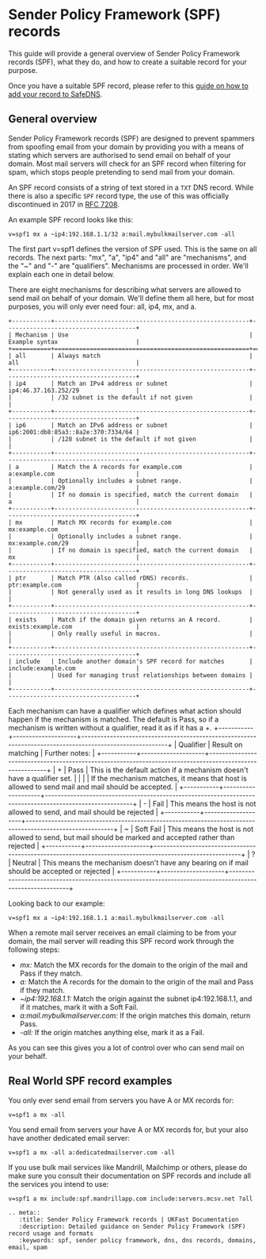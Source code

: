 # Sender Policy Framework (SPF) records

This guide will provide a general overview of Sender Policy Framework records (SPF), what they do, and how to create a suitable record for your purpose.

Once you have a suitable SPF record, please refer to this [guide on how to add your record to SafeDNS](/Domains/safedns/spf.html).

## General overview

Sender Policy Framework records (SPF) are designed to prevent spammers from spoofing email from your domain by providing you with a means of stating which servers are authorised to send email on behalf of your domain. Most mail servers will check for an SPF record when filtering for spam, which stops people pretending to send mail from your domain.

An SPF record consists of a string of text stored in a `TXT` DNS record. While there is also a specific `SPF` record type, the use of this was officially discontinued in 2017 in [RFC 7208](https://tools.ietf.org/html/rfc7208).

An example SPF record looks like this:

```
v=spf1 mx a ~ip4:192.168.1.1/32 a:mail.mybulkmailserver.com -all
```

The first part v=spf1 defines the version of SPF used. This is the same on all records. The next parts: "mx", "a", "ip4" and "all" are "mechanisms", and the "~" and "-" are "qualifiers". Mechanisms are processed in order. We'll explain each one in detail below.

There are eight mechanisms for describing what servers are allowed to send mail on behalf of your domain. We'll define them all here, but for most purposes, you will only ever need four: all, ip4, mx, and a.

```eval_rst
+-----------+-------------------------------------------------------+-------------------------------------+
| Mechanism | Use                                                   | Example syntax                      |
+===========+=======================================================+=====================================+
| all       | Always match                                          | all                                 |
+-----------+-------------------------------------------------------+-------------------------------------+
| ip4       | Match an IPv4 address or subnet                       | ip4:46.37.163.252/29                |
|           | /32 subnet is the default if not given                |                                     |
+-----------+-------------------------------------------------------+-------------------------------------+
| ip6       | Match an IPv6 address or subnet                       | ip6:2001:db8:85a3::8a2e:370:7334/64 |
|           | /128 subnet is the default if not given               |                                     |
+-----------+-------------------------------------------------------+-------------------------------------+
| a         | Match the A records for example.com                   | a:example.com                       |
|           | Optionally includes a subnet range.                   | a:example.com/29                    |
|           | If no domain is specified, match the current domain   | a                                   |
+-----------+-------------------------------------------------------+-------------------------------------+
| mx        | Match MX records for example.com                      | mx:example.com                      |
|           | Optionally includes a subnet range.                   | mx:example.com/29                   |
|           | If no domain is specified, match the current domain   | mx                                  |
+-----------+-------------------------------------------------------+-------------------------------------+
| ptr       | Match PTR (Also called rDNS) records.                 | ptr:example.com                     |
|           | Not generally used as it results in long DNS lookups  |                                     |
+-----------+-------------------------------------------------------+-------------------------------------+
| exists    | Match if the domain given returns an A record.        | exists:example.com                  |
|           | Only really useful in macros.                         |                                     |
+-----------+-------------------------------------------------------+-------------------------------------+
| include   | Include another domain's SPF record for matches       | include:example.com                 |
|           | Used for managing trust relationships between domains |                                     |
+-----------+-------------------------------------------------------+-------------------------------------+

```

Each mechanism can have a qualifier which defines what action should happen if the mechanism is matched. The default is Pass, so if a mechanism is written without a qualifier, read it as if it has a +.
+-----------+--------------------+---------------------------------------------------------------------------------------------------------+
| Qualifier | Result on matching | Further notes:                                                                                          |
+-----------+--------------------+---------------------------------------------------------------------------------------------------------+
| +         | Pass               | This is the default action if a mechanism doesn't have a qualifier set.                                 |
|           |                    | If the mechanism matches, it means that host is allowed to send mail and mail should be accepted.       |
+-----------+--------------------+---------------------------------------------------------------------------------------------------------+
| -         | Fail               | This means the host is not allowed to send, and mail should be rejected                                 |
+-----------+--------------------+---------------------------------------------------------------------------------------------------------+
| ~         | Soft Fail          | This means the host is not allowed to send, but mail should be marked and accepted rather than rejected |
+-----------+--------------------+---------------------------------------------------------------------------------------------------------+
| ?         | Neutral            | This means the mechanism doesn't have any bearing on if mail should be accepted or rejected             |
+-----------+--------------------+---------------------------------------------------------------------------------------------------------+

Looking back to our example:

```
v=spf1 mx a ~ip4:192.168.1.1 a:mail.mybulkmailserver.com -all
```

When a remote mail server receives an email claiming to be from your domain, the mail server will reading this SPF record work through the following steps:
- *mx:* Match the MX records for the domain to the origin of the mail and Pass if they match.
- *a:* Match the A records for the domain to the origin of the mail and Pass if they match.
- *~ip4:192.168.1.1:* Match the origin against the subnet ip4:192.168.1.1, and if it matches, mark it with a Soft Fail.
- *a:mail.mybulkmailserver.com:* If the origin matches this domain, return Pass.
- *-all:* If the origin matches anything else, mark it as a Fail.

As you can see this gives you a lot of control over who can send mail on your behalf.

## Real World SPF record examples

You only ever send email from servers you have A or MX records for:

```
v=spf1 a mx -all
```

You send email from servers your have A or MX records for, but your also have another dedicated email server:

```
v=spf1 a mx -all a:dedicatedmailserver.com -all
```

If you use bulk mail services like Mandrill, Mailchimp or others, please do make sure you consult their documentation on SPF records and include all the services you intend to use:

```
v=spf1 a mx include:spf.mandrillapp.com include:servers.mcsv.net ?all
```

```eval_rst
.. meta::
   :title: Sender Policy Framework records | UKFast Documentation
   :description: Detailed guidance on Sender Policy Framework (SPF) record usage and formats
   :keywords: spf, sender policy framework, dns, dns records, domains, email, spam
```

